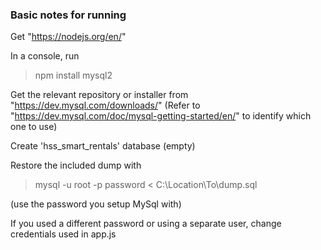 ### Basic notes for running

Get "https://nodejs.org/en/"

In a console, run 

>npm install mysql2

Get the relevant repository or installer from "https://dev.mysql.com/downloads/" (Refer to "https://dev.mysql.com/doc/mysql-getting-started/en/" to identify which one to use)

Create 'hss_smart_rentals' database (empty)

Restore the included dump with

>mysql -u root -p password < C:\Location\To\dump.sql
>
(use the password you setup MySql with)

If you used a different password or using a separate user, change credentials used in app.js
